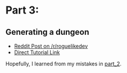# Part 3: 
## Generating a dungeon

- [Reddit Post on /r/roguelikedev](https://www.reddit.com/r/roguelikedev/comments/8twiwa/roguelikedev_does_the_complete_roguelike_tutorial/)
- [Direct Tutorial Link](http://rogueliketutorials.com/libtcod/3)

Hopefully, I learned from my mistakes in [part_2](../part_2). 

